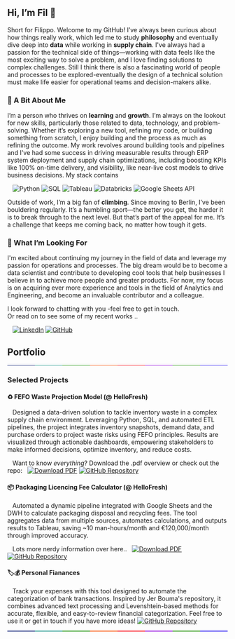 ## Hi, I’m Fil 👋
Short for Filippo. Welcome to my GitHub!
I’ve always been curious about how things really work, which led me to study **philosophy** and eventually dive deep into **data** while working in **supply chain**. I've always had a passion for the technical side of things—working with data feels like the most exciting way to solve a problem, and I love finding solutions to complex challenges. Still I think there is also a fascinating world of people and processes to be explored-eventually the design of a technical solution must make life easier for operational teams and decision-makers alike. 

### 🌱 A Bit About Me
I’m a person who thrives on **learning** and **growth**. I’m always on the lookout for new skills, particularly those related to data, technology, and problem-solving. Whether it’s exploring a new tool, refining my code, or building something from scratch, I enjoy building and the process as much as refining the outcome. My work revolves around building tools and pipelines and I've had some success in driving measurable results through ERP system deployment and supply chain optimizations, including boosting KPIs like 100% on-time delivery, and visibility, like near-live cost models to drive business decisions. My stack contains  

&nbsp;&nbsp;&nbsp;![Python](https://img.shields.io/badge/Python-3776AB?style=flat&logo=python&logoColor=white) ![SQL](https://img.shields.io/badge/SQL-003B57?style=flat&logo=microsoftsqlserver&logoColor=white) ![Tableau](https://img.shields.io/badge/Tableau-E97627?style=flat&logo=tableau&logoColor=white) ![Databricks](https://img.shields.io/badge/Databricks-FF3621?style=flat&logo=databricks&logoColor=white) ![Google Sheets API](https://img.shields.io/badge/Google_Sheets_API-34A853?style=flat&logo=googlesheets&logoColor=white)

Outside of work, I’m a big fan of **climbing**. Since moving to Berlin, I’ve been bouldering regularly. It’s a humbling sport—the better you get, the harder it is to break through to the next level. But that’s part of the appeal for me. It’s a challenge that keeps me coming back, no matter how tough it gets.

### 🤝 What I’m Looking For
I'm excited about continuing my journey in the field of data and leverage my passion for operations and processes. The big dream would be to become a data scientist and contribute to developing cool tools that help businesses I believe in to achieve more people and greater products. For now, my focus is on acquiring ever more experience and tools in the field of Analytics and Engineering, and become an invaluable contributor and a colleague.

I look forward to chatting with you -feel free to get in touch.  
Or read on to see some of my recent works ..  
  
&nbsp;&nbsp;&nbsp;[![LinkedIn](https://img.shields.io/badge/_/-Filippo-0c66c3?style=flat&logo=linkedin&logoColor=white)](https://www.linkedin.com/in/filippo-carraro/?locale=en_US) [![GitHub](https://img.shields.io/badge/_/-Filippo-181717?style=flat&logo=github&logoColor=white)](https://github.com/werderame)

## Portfolio
<div style="display: flex; width: 100%; height: 1px;"><div style="flex: 1; background-color: #0f2276;"></div><div style="flex: 1; background-color: #1a958b;"></div><div style="flex: 1; background-color: #1b910a;"></div><div style="flex: 1; background-color: #fa5208;"></div><div style="flex: 1; background-color: #fa0814;"></div><div style="flex: 1; background-color: #9307de;"></div><div style="flex: 1; background-color: #23910a;"></div><div style="flex: 1; background-color: #2b1cf2;"></div></div>    

   
### Selected Projects
#### ♻️ FEFO Waste Projection Model (@ HelloFresh)
&nbsp;&nbsp;&nbsp;Designed a data-driven solution to tackle inventory waste in a complex supply chain environment. Leveraging Python, SQL, and automated ETL pipelines, the project integrates inventory snapshots, demand data, and purchase orders to project waste risks using FEFO principles. Results are visualized through actionable dashboards, empowering stakeholders to make informed decisions, optimize inventory, and reduce costs.    
    
&nbsp;&nbsp;&nbsp;Want to know _everything_? Download the .pdf overview or check out the repo:&nbsp;&nbsp;&nbsp;[![Download PDF](https://img.shields.io/badge/pdf-FF0000?style=flat&logo=adobeacrobatreader&logoColor=white)](https://werderame.github.io/assets/img/readme_file_fefo_github.pdf)
[![GitHub Repository](https://img.shields.io/badge/-Repo-181717?style=flat&logo=github&logoColor=white)](https://github.com/werderame/werderame.github.io/tree/main/portfolio-projects/fefo_waste_projection)    

#### 📦 Packaging Licencing Fee Calculator (@ HelloFresh)
&nbsp;&nbsp;&nbsp;Automated a dynamic pipeline integrated with Google Sheets and the DWH to calculate packaging disposal and recycling fees. The tool aggregates data from multiple sources, automates calculations, and outputs results to Tableau, saving ~10 man-hours/month and €120,000/month through improved accuracy.  
    
&nbsp;&nbsp;&nbsp;Lots more nerdy information over here..&nbsp;&nbsp;&nbsp;[![Download PDF](https://img.shields.io/badge/-pdf-FF0000?style=flat&logo=adobeacrobatreader&logoColor=white)](https://werderame.github.io/assets/img/readme_file_packaging_fee_github.pdf)
[![GitHub Repository](https://img.shields.io/badge/-Repo-181717?style=flat&logo=github&logoColor=white)](https://github.com/werderame/werderame.github.io/tree/main/portfolio-projects/packaging_licencing_fee)
    
#### 🏷️💰 Personal Fianances
&nbsp;&nbsp;&nbsp;Track your expenses with this tool designed to automate the categorization of bank transactions. Inspired by Jer Bouma's repository, it combines advanced text processing and Levenshtein-based methods for accurate, flexible, and easy-to-review financial categorization. Feel free to use it or get in touch if you have more ideas! [![GitHub Repository](https://img.shields.io/badge/-Repo-181717?style=flat&logo=github&logoColor=white)](https://github.com/werderame/werderame.github.io/tree/main/portfolio-projects/personal_finances)    


<div style="display: flex; width: 100%; height: 2px;"><div style="flex: 1; background-color: #0f2276;"></div><div style="flex: 1; background-color: #1a958b;"></div><div style="flex: 1; background-color: #1b910a;"></div><div style="flex: 1; background-color: #fa5208;"></div><div style="flex: 1; background-color: #fa0814;"></div><div style="flex: 1; background-color: #9307de;"></div><div style="flex: 1; background-color: #23910a;"></div><div style="flex: 1; background-color: #2b1cf2;"></div></div>
